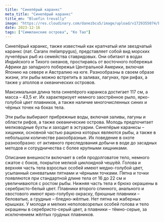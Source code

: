 ```yaml
---
title: "Синепёрый каранкс"
meta_title: "Синепёрый каранкс"
title_en: "Bluefin trevally"
image: "https://res.cloudinary.com/danezbcu5/image/upload/v1729355074/bluefin-trevally_ywl7yu.png"
date: 2023-12-16
tags: ["Симиланские острова", "Ко Тао"]
---
```

Синепёрый каранкс, также известный как крапчатый или звездчатый каранкс (лат. Caranx melampygus), представляет собой вид морских лучепёрых рыб из семейства ставридовых. Они обитают в водах Индийского и Тихого океанов, простираясь от восточного побережья Африки до западного побережья Центральной Америки, включая Японию на севере и Австралию на юге. Разнообразны в своем образе жизни, эти рыбы можно встретить в заливах, лагунах, при рифах, а также у атоллов и океанических островов.

Максимальная длина тела синепёрого каранкса достигает 117 см, а масса – 43,5 кг. Их характеризует немного заострённое рыло, ярко-голубой цвет плавников, а также наличие многочисленных синих и чёрных точек на боках тела.

Эти рыбы выбирают прибрежные воды, включая заливы, лагуны и области рифов, а также океанические острова. Молодь предпочитает мелководные бухты и заходит в эстуарии. Синепёрые каранксы – хищники, основной частью рациона которых являются рыбы, а также в небольшом количестве ракообразные. Их поведение в охоте разнообразно: от активного преследования добычи в воде до засадных методов и сотрудничества с более крупными хищниками.

Описание внешности включает в себя продолговатое тело, немного сжатое с боков, покрытое мелкой циклоидной чешуёй. Голова и верхняя часть тела взрослых особей имеют медно-голубой цвет, усыпанный синеватыми пятнами и чёрными точками. Пятна и точки появляются при стандартной длине тела от 16 до 22 см и увеличиваются с ростом рыбы. Нижняя часть тела и брюхо окрашены в серебристо-белый цвет. Плавники второго спинного, анального и хвостового имеют ярко-голубую окраску, брюшные плавники – беловатые, а грудные – бледно-жёлтые. Нет пятна на жаберных крышках. У молоди и мелких неполовозрелых особей голова и тело окрашены в серебристо-серый цвет, а плавники – тёмно-серые, за исключением жёлтых грудных плавников.

